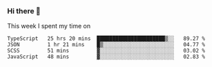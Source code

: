 ### Hi there 👋

<!--
**qiruohan/qiruohan** is a ✨ _special_ ✨ repository because its `README.md` (this file) appears on your GitHub profile.

Here are some ideas to get you started:

- 🔭 I’m currently working on ...
- 🌱 I’m currently learning ...
- 👯 I’m looking to collaborate on ...
- 🤔 I’m looking for help with ...
- 💬 Ask me about ...
- 📫 How to reach me: ...
- 😄 Pronouns: ...
- ⚡ Fun fact: ...
-->

This week I spent my time on 
<!--START_SECTION:waka-->
```text
TypeScript   25 hrs 20 mins  ██████████████████████▒░░   89.27 % 
JSON         1 hr 21 mins    █▒░░░░░░░░░░░░░░░░░░░░░░░   04.77 % 
SCSS         51 mins         ▓░░░░░░░░░░░░░░░░░░░░░░░░   03.02 % 
JavaScript   48 mins         ▓░░░░░░░░░░░░░░░░░░░░░░░░   02.83 % 
```
<!--END_SECTION:waka-->

